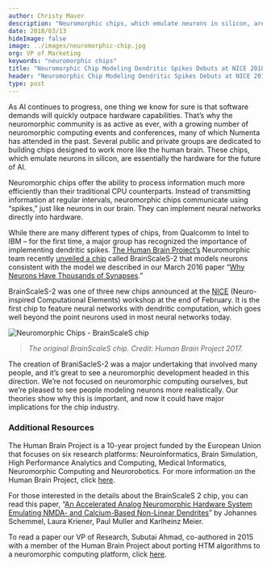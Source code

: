 ```yaml
---
author: Christy Maver
description: "Neuromorphic chips, which emulate neurons in silicon, are essentially the hardware for the future of AI. The Human Brain Project’s Neuromorphic team recently unveiled a chip called BrainScaleS-2 that models neurons consistent with the model described in our 2016 paper “Why Neurons Have Thousands of Synapses.”"
date: 2018/03/13
hideImage: false
image: ../images/neuromorphic-chip.jpg
org: VP of Marketing
keywords: "neuromorphic chips"
title: "Neuromorphic Chip Modeling Dendritic Spikes Debuts at NICE 2018"
header: "Neuromorphic Chip Modeling Dendritic Spikes Debuts at NICE 2018"
type: post
---
```


As AI continues to progress, one thing we know for sure is that software demands will quickly outpace hardware capabilities. That’s why the neuromorphic community is as active as ever, with a growing number of neuromorphic computing events and conferences, many of which Numenta has attended in the past.  Several public and private groups are dedicated to building chips designed to work more like the human brain. These chips, which emulate neurons in silicon, are essentially the hardware for the future of AI.

Neuromorphic chips offer the ability to process information much more efficiently than their traditional CPU counterparts.  Instead of transmitting information at regular intervals, neuromorphic chips communicate using “spikes,” just like neurons in our brain. They can implement neural networks directly into hardware.

While there are many different types of chips, from Qualcomm to Intel to IBM – for the first time, a major group has recognized the importance of implementing dendritic spikes. [The Human Brain Project’s](https://www.humanbrainproject.eu/en/silicon-brains/) Neuromorphic team recently [unveiled a chip](https://www.humanbrainproject.eu/en/follow-hbp/news/computers-learn-to-learn/) called BrainScaleS-2 that models neurons consistent with the model we described in our March 2016 paper “[Why Neurons Have Thousands of Synapses](https://numenta.com/resources/papers/why-neurons-have-thousands-of-synapses-theory-of-sequence-memory-in-neocortex/).”  

BrainScaleS-2 was one of three new chips announced at the [NICE](http://niceworkshop.org/2018-nice-workshop/) (Neuro-inspired Computational Elements) workshop at the end of February.  It is the first chip to feature neural networks with dendritic computation, which goes well beyond the point neurons used in most neural networks today.

![Neuromorphic Chips - BrainScaleS chip](../images/BrainScales-2.jpg) </br>
> *The original BrainScaleS chip.  Credit: Human Brain Project 2017.*

The creation of BraniSacleS-2 was a major undertaking that involved many people, and it’s great to see a neuromorphic development headed in this direction.  We’re not focused on neuromorphic computing ourselves, but we’re pleased to see people modeling neurons more realistically.  Our theories show why this is important, and now it could have major implications for the chip industry.

### Additional Resources

The Human Brain Project is a 10-year project funded by the European Union that focuses on six research platforms: Neuroinformatics, Brain Simulation, High Performance Analytics and Computing, Medical Informatics, Neuromorphic Computing and Neurorobotics.  For more information on the Human Brain Project, click [here](https://www.humanbrainproject.eu/en/).

For those interested in the details about the BrainScaleS 2 chip, you can read this paper, “[An Accelerated Analog Neuromorphic Hardware System Emulating NMDA- and Calcium-Based Non-Linear Dendrites](https://arxiv.org/pdf/1703.07286.pdf)” by Johannes Schemmel, Laura Kriener, Paul Muller and Karlheinz Meier.

To read a paper our VP of Research, Subutai Ahmad, co-authored in 2015 with a member of the Human Brain Project about porting HTM algorithms to a neuromorphic computing platform, click [here](https://arxiv.org/abs/1505.02142).
